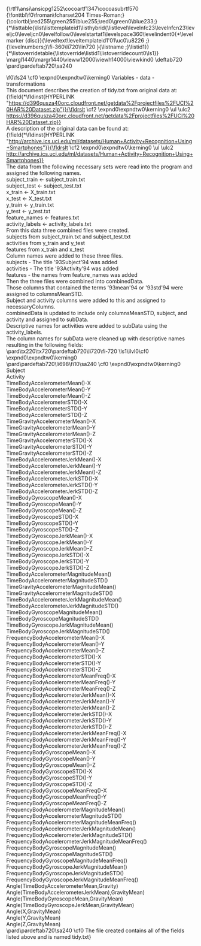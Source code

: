 {\rtf1\ansi\ansicpg1252\cocoartf1347\cocoasubrtf570
{\fonttbl\f0\froman\fcharset204 Times-Roman;}
{\colortbl;\red255\green255\blue255;\red0\green0\blue233;}
{\*\listtable{\list\listtemplateid1\listhybrid{\listlevel\levelnfc23\levelnfcn23\leveljc0\leveljcn0\levelfollow0\levelstartat1\levelspace360\levelindent0{\*\levelmarker \{disc\}}{\leveltext\leveltemplateid1\'01\uc0\u8226 ;}{\levelnumbers;}\fi-360\li720\lin720 }{\listname ;}\listid1}}
{\*\listoverridetable{\listoverride\listid1\listoverridecount0\ls1}}
\margl1440\margr1440\vieww12000\viewh14000\viewkind0
\deftab720
\pard\pardeftab720\sa240

\f0\fs24 \cf0 \expnd0\expndtw0\kerning0
Variables - data - transformations\
This document describes the creation of tidy.txt from original data at:  {\field{\*\fldinst{HYPERLINK "https://d396qusza40orc.cloudfront.net/getdata%2Fprojectfiles%2FUCI%20HAR%20Dataset.zip"}}{\fldrslt \cf2 \expnd0\expndtw0\kerning0
\ul \ulc2 https://d396qusza40orc.cloudfront.net/getdata%2Fprojectfiles%2FUCI%20HAR%20Dataset.zip}} \
A description of the original data can be found at:  {\field{\*\fldinst{HYPERLINK "http://archive.ics.uci.edu/ml/datasets/Human+Activity+Recognition+Using+Smartphones"}}{\fldrslt \cf2 \expnd0\expndtw0\kerning0
\ul \ulc2 http://archive.ics.uci.edu/ml/datasets/Human+Activity+Recognition+Using+Smartphones}} \
The data from the following necessary sets were read into the program and assigned the following names.\
	subject_train <- subject_train.txt		\
	subject_test <- subject_test.txt\
	x_train <- X_train.txt\
	x_test <- X_test.txt\
	y_train <- y_train.txt\
	y_test <- y_test.txt\
	feature_names <- features.txt\
	activity_labels <- activity_labels.txt\
From this data three combined files were created.\
	subjects from subject_train.txt and subject_test.txt\
	activities from y_train and y_test\
	features from x_train and x_test\
Column names were added to these three files.\
	subjects - The title \'93Subject\'94 was added\
	activities - The title \'93Activity\'94 was added\
	features - the names from feature_names was added	\
Then the three files were combined into combinedData.\
Those columns that contained the terms \'93mean\'94 or \'93std\'94 were assigned to columnsMeanSTD.\
	Subject and activity columns were added to this and assigned to necessaryColumns.\
	combinedData is updated to include only columnsMeanSTD, subject, and activity and assigned to subData.\
Descriptive names for activities were added to subData using the activity_labels.\
The column names for subData were cleaned up with descriptive names resulting in the following fields:\
\pard\tx220\tx720\pardeftab720\li720\fi-720
\ls1\ilvl0\cf0 \expnd0\expndtw0\kerning0
\
\pard\pardeftab720\li698\fi10\sa240
\cf0 \expnd0\expndtw0\kerning0
Subject	\
Activity	\
TimeBodyAccelerometerMean()-X	\
TimeBodyAccelerometerMean()-Y	\
TimeBodyAccelerometerMean()-Z	\
TimeBodyAccelerometerSTD()-X	\
TimeBodyAccelerometerSTD()-Y	\
TimeBodyAccelerometerSTD()-Z	\
TimeGravityAccelerometerMean()-X	\
TimeGravityAccelerometerMean()-Y	\
TimeGravityAccelerometerMean()-Z	\
TimeGravityAccelerometerSTD()-X	\
TimeGravityAccelerometerSTD()-Y	\
TimeGravityAccelerometerSTD()-Z	\
TimeBodyAccelerometerJerkMean()-X	\
TimeBodyAccelerometerJerkMean()-Y	\
TimeBodyAccelerometerJerkMean()-Z\
TimeBodyAccelerometerJerkSTD()-X	\
TimeBodyAccelerometerJerkSTD()-Y	\
TimeBodyAccelerometerJerkSTD()-Z	\
TimeBodyGyroscopeMean()-X	\
TimeBodyGyroscopeMean()-Y	\
TimeBodyGyroscopeMean()-Z	\
TimeBodyGyroscopeSTD()-X	\
TimeBodyGyroscopeSTD()-Y	\
TimeBodyGyroscopeSTD()-Z	\
TimeBodyGyroscopeJerkMean()-X	\
TimeBodyGyroscopeJerkMean()-Y	\
TimeBodyGyroscopeJerkMean()-Z	\
TimeBodyGyroscopeJerkSTD()-X	\
TimeBodyGyroscopeJerkSTD()-Y	\
TimeBodyGyroscopeJerkSTD()-Z	\
TimeBodyAccelerometerMagnitudeMean()	\
TimeBodyAccelerometerMagnitudeSTD()	\
TimeGravityAccelerometerMagnitudeMean()	\
TimeGravityAccelerometerMagnitudeSTD()	\
TimeBodyAccelerometerJerkMagnitudeMean()	\
TimeBodyAccelerometerJerkMagnitudeSTD()	\
TimeBodyGyroscopeMagnitudeMean()	\
TimeBodyGyroscopeMagnitudeSTD()	\
TimeBodyGyroscopeJerkMagnitudeMean()	\
TimeBodyGyroscopeJerkMagnitudeSTD()	\
FrequencyBodyAccelerometerMean()-X	\
FrequencyBodyAccelerometerMean()-Y	\
FrequencyBodyAccelerometerMean()-Z	\
FrequencyBodyAccelerometerSTD()-X	\
FrequencyBodyAccelerometerSTD()-Y	\
FrequencyBodyAccelerometerSTD()-Z	\
FrequencyBodyAccelerometerMeanFreq()-X	\
FrequencyBodyAccelerometerMeanFreq()-Y	\
FrequencyBodyAccelerometerMeanFreq()-Z	\
FrequencyBodyAccelerometerJerkMean()-X	\
FrequencyBodyAccelerometerJerkMean()-Y	\
FrequencyBodyAccelerometerJerkMean()-Z	\
FrequencyBodyAccelerometerJerkSTD()-X	\
FrequencyBodyAccelerometerJerkSTD()-Y	\
FrequencyBodyAccelerometerJerkSTD()-Z	\
FrequencyBodyAccelerometerJerkMeanFreq()-X	\
FrequencyBodyAccelerometerJerkMeanFreq()-Y	\
FrequencyBodyAccelerometerJerkMeanFreq()-Z	\
FrequencyBodyGyroscopeMean()-X	\
FrequencyBodyGyroscopeMean()-Y	\
FrequencyBodyGyroscopeMean()-Z	\
FrequencyBodyGyroscopeSTD()-X	\
FrequencyBodyGyroscopeSTD()-Y	\
FrequencyBodyGyroscopeSTD()-Z	\
FrequencyBodyGyroscopeMeanFreq()-X	\
FrequencyBodyGyroscopeMeanFreq()-Y	\
FrequencyBodyGyroscopeMeanFreq()-Z	\
FrequencyBodyAccelerometerMagnitudeMean()	\
FrequencyBodyAccelerometerMagnitudeSTD()	\
FrequencyBodyAccelerometerMagnitudeMeanFreq()	\
FrequencyBodyAccelerometerJerkMagnitudeMean()	\
FrequencyBodyAccelerometerJerkMagnitudeSTD()	\
FrequencyBodyAccelerometerJerkMagnitudeMeanFreq()	\
FrequencyBodyGyroscopeMagnitudeMean()	\
FrequencyBodyGyroscopeMagnitudeSTD()	\
FrequencyBodyGyroscopeMagnitudeMeanFreq()	\
FrequencyBodyGyroscopeJerkMagnitudeMean()	\
FrequencyBodyGyroscopeJerkMagnitudeSTD()	\
FrequencyBodyGyroscopeJerkMagnitudeMeanFreq()	\
Angle(TimeBodyAccelerometerMean,Gravity)	\
Angle(TimeBodyAccelerometerJerkMean),GravityMean)	\
Angle(TimeBodyGyroscopeMean,GravityMean)	\
Angle(TimeBodyGyroscopeJerkMean,GravityMean)	\
Angle(X,GravityMean)	\
Angle(Y,GravityMean)	\
Angle(Z,GravityMean)\
\pard\pardeftab720\sa240
\cf0 The file created contains all of the fields listed above and is named tidy.txt}